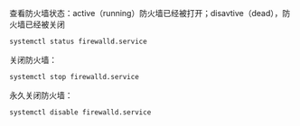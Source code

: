 查看防火墙状态：active（running）防火墙已经被打开；disavtive（dead），防火墙已经被关闭
```bash
systemctl status firewalld.service
```
关闭防火墙：
```bash
systemctl stop firewalld.service
```
永久关闭防火墙：
```bash
systemctl disable firewalld.service
```
